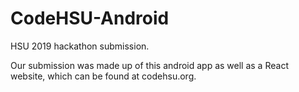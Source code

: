 # CodeHSU-Android
HSU 2019 hackathon submission.

Our submission was made up of this android app as well as a React website, which can be found at codehsu.org.
